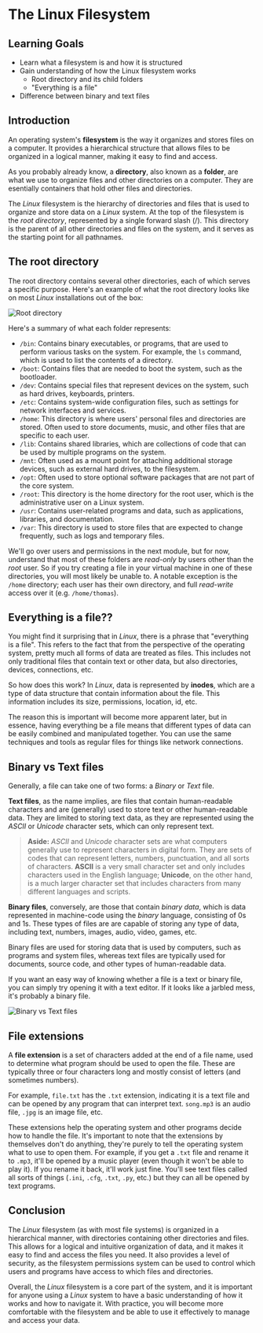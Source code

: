 # The Linux Filesystem

## Learning Goals

- Learn what a filesystem is and how it is structured
- Gain understanding of how the Linux filesystem works
  - Root directory and its child folders
  - "Everything is a file"
- Difference between binary and text files

## Introduction

An operating system's **filesystem** is the way it organizes and stores files on a computer. It provides a hierarchical structure that allows files to be organized in a logical manner, making it easy to find and access.

As you probably already know, a **directory**, also known as a **folder**, are what we use to organize files and other directories on a computer. They are esentially containers that hold other files and directories.

The *Linux* filesystem is the hierarchy of directories and files that is used to organize and store data on a *Linux* system. At the top of the filesystem is the *root directory*, represented by a single forward slash (/). This directory is the parent of all other directories and files on the system, and it serves as the starting point for all pathnames.

## The root directory

The root directory contains several other directories, each of which serves a specific purpose. Here's an example of what the root directory looks like on most *Linux* installations out of the box:

![Root directory](https://curriculum-content.s3.amazonaws.com/6685/devops-m0-linux-filesystem/root-directory.png)

Here's a summary of what each folder represents:

- `/bin`: Contains binary executables, or programs, that are used to perform various tasks on the system. For example, the `ls` command, which is used to list the contents of a directory.
- `/boot`: Contains files that are needed to boot the system, such as the bootloader.
- `/dev`: Contains special files that represent devices on the system, such as hard drives, keyboards, printers.
- `/etc`: Contains system-wide configuration files, such as settings for network interfaces and services.
- `/home`: This directory is where users' personal files and directories are stored. Often used to store documents, music, and other files that are specific to each user.
- `/lib`: Contains shared libraries, which are collections of code that can be used by multiple programs on the system.
- `/mnt`: Often used as a mount point for attaching additional storage devices, such as external hard drives, to the filesystem.
- `/opt`: Often used to store optional software packages that are not part of the core system.
- `/root`: This directory is the home directory for the root user, which is the administrative user on a Linux system.
- `/usr`: Contains user-related programs and data, such as applications, libraries, and documentation.
- `/var`: This directory is used to store files that are expected to change frequently, such as logs and temporary files.

We'll go over users and permissions in the next module, but for now, understand that most of these folders are *read-only* by users other than the *root* user. So if you try creating a file in your virtual machine in one of these directories, you will most likely be unable to. A notable exception is the `/home` directory; each user has their own directory, and full *read-write* access over it (e.g. `/home/thomas`).

## Everything is a file??

You might find it surprising that in *Linux*, there is a phrase that "everything is a file". This refers to the fact that from the perspective of the operating system, pretty much all forms of data are treated as files. This includes not only traditional files that contain text or other data, but also directories, devices, connections, etc.

So how does this work? In *Linux*, data is represented by **inodes**, which are a type of data structure that contain information about the file. This information includes its size, permissions, location, id, etc.

The reason this is important will become more apparent later, but in essence, having everything be a file means that different types of data can be easily combined and manipulated together. You can use the same techniques and tools as regular files for things like network connections.

## Binary vs Text files

Generally, a file can take one of two forms: a *Binary* or *Text* file. 

**Text files**, as the name implies, are files that contain human-readable characters and are (generally) used to store text or other human-readable data. They are limited to storing text data, as they are represented using the *ASCII* or *Unicode* character sets, which can only represent text.

> **Aside:** *ASCII* and *Unicode* character sets are what computers generally use to represent characters in digital form. They are sets of codes that can represent letters, numbers, punctuation, and all sorts of characters. **ASCII** is a very small character set and only includes characters used in the English language; **Unicode**, on the other hand, is a much larger character set that includes characters from many different languages and scripts.

**Binary files**, conversely, are those that contain *binary data*, which is data represented in machine-code using the *binary* language, consisting of 0s and 1s. These types of files are are capable of storing any type of data, including text, numbers, images, audio, video, games, etc. 

Binary files are used for storing data that is used by computers, such as programs and system files, whereas text files are typically used for documents, source code, and other types of human-readable data.

If you want an easy way of knowing whether a file is a text or binary file, you can simply try opening it with a text editor. If it looks like a jarbled mess, it's probably a binary file.

![Binary vs Text files](https://curriculum-content.s3.amazonaws.com/6685/devops-m0-linux-filesystem/binary-vs-text.png)

## File extensions

A **file extension** is a set of characters added at the end of a file name, used to determine what program should be used to open the file. These are typically three or four characters long and mostly consist of letters (and sometimes numbers).

For example, `file.txt` has the `.txt` extension, indicating it is a text file and can be opened by any program that can interpret text. `song.mp3` is an audio file, `.jpg` is an image file, etc.

These extensions help the operating system and other programs decide how to handle the file. It's important to note that the extensions by themselves don't do anything, they're purely to tell the operating system what to use to open them. For example, if you get a `.txt` file and rename it to `.mp3`, it'll be opened by a music player (even though it won't be able to play it). If you rename it back, it'll work just fine. You'll see text files called all sorts of things (`.ini`, `.cfg`, `.txt`, `.py`, etc.) but they can all be opened by text programs.

## Conclusion

The *Linux* filesystem (as with most file systems) is organized in a hierarchical manner, with directories containing other directories and files. This allows for a logical and intuitive organization of data, and it makes it easy to find and access the files you need. It also provides a level of security, as the filesystem permissions system can be used to control which users and programs have access to which files and directories.

Overall, the *Linux* filesystem is a core part of the system, and it is important for anyone using a *Linux* system to have a basic understanding of how it works and how to navigate it. With practice, you will become more comfortable with the filesystem and be able to use it effectively to manage and access your data.
